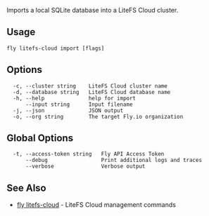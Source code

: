 Imports a local SQLite database into a LiteFS Cloud cluster.

## Usage
~~~
fly litefs-cloud import [flags]
~~~

## Options

~~~
  -c, --cluster string    LiteFS Cloud cluster name
  -d, --database string   LiteFS Cloud database name
  -h, --help              help for import
      --input string      Input filename
  -j, --json              JSON output
  -o, --org string        The target Fly.io organization
~~~

## Global Options

~~~
  -t, --access-token string   Fly API Access Token
      --debug                 Print additional logs and traces
      --verbose               Verbose output
~~~

## See Also

* [fly litefs-cloud](/docs/flyctl/fly-litefs-cloud/)	 - LiteFS Cloud management commands

